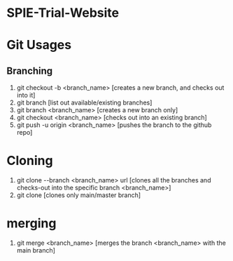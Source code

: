 # SPIE-Trial-Website

# Git Usages

## Branching

1. git checkout -b <branch_name> [creates a new branch, and checks out into it]
2. git branch [list out available/existing branches]
3. git branch <branch_name> [creates a new branch only]
4. git checkout <branch_name> [checks out into an existing branch]
2. git push -u origin <branch_name> [pushes the branch to the github repo]

# Cloning

1. git clone --branch <branch_name> url [clones all the branches and checks-out into the specific branch <branch_name>]
2. git clone [clones only main/master branch]


# merging
1. git merge <branch_name> [merges the branch <branch_name> with the main branch]